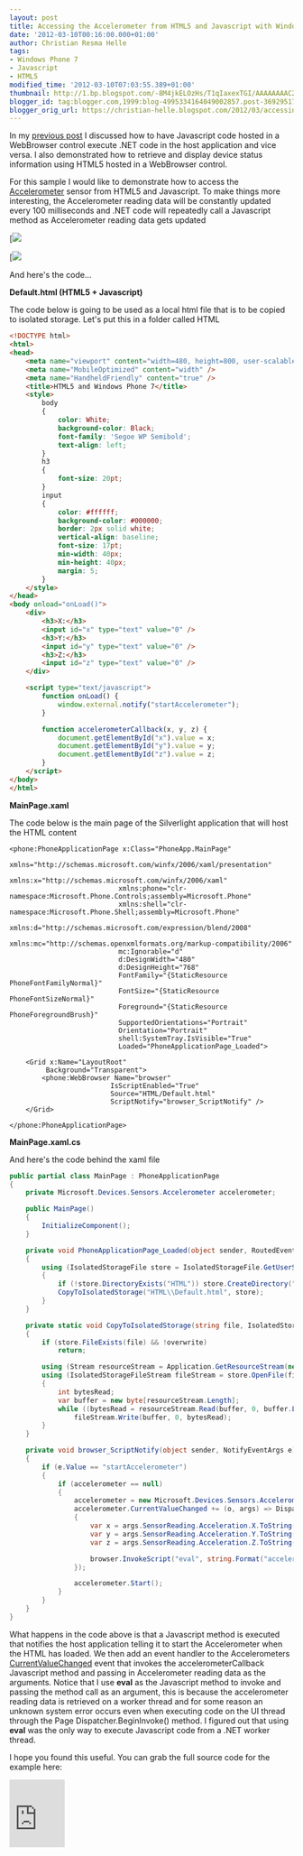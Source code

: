 ```yaml
---
layout: post
title: Accessing the Accelerometer from HTML5 and Javascript with Windows Phone 7
date: '2012-03-10T00:16:00.000+01:00'
author: Christian Resma Helle
tags:
- Windows Phone 7
- Javascript
- HTML5
modified_time: '2012-03-10T07:03:55.389+01:00'
thumbnail: http://1.bp.blogspot.com/-8M4jkELOzHs/T1qIaxexTGI/AAAAAAAAC2g/W1Z79calWJw/s72-c/AccelerometerEmulator.png
blogger_id: tag:blogger.com,1999:blog-4995334164049002857.post-3692951769254666368
blogger_orig_url: https://christian-helle.blogspot.com/2012/03/accessing-accelerometer-from-html5-and.html
---
```


In my [previous post](/2012/03/integrating-html5-and-javascript-with.html) I discussed how to have Javascript code hosted in a WebBrowser control execute .NET code in the host application and vice versa. I also demonstrated how to retrieve and display device status information using HTML5 hosted in a WebBrowser control.  

For this sample I would like to demonstrate how to access the [Accelerometer](http://msdn.microsoft.com/en-us/library/microsoft.devices.sensors.accelerometer.aspx) sensor from HTML5 and Javascript. To make things more interesting, the Accelerometer reading data will be constantly updated every 100 milliseconds and .NET code will repeatedly call a Javascript method as Accelerometer reading data gets updated  

[![](/assets/images/accelerometer-emulator.png)

[![](/assets/images/accelerometer-tool.png)

And here's the code...  

**Default.html (HTML5 + Javascript)**  

The code below is going to be used as a local html file that is to be copied to isolated storage. Let's put this in a folder called HTML  

```html
<!DOCTYPE html>
<html>
<head>
    <meta name="viewport" content="width=480, height=800, user-scalable=no" />
    <meta name="MobileOptimized" content="width" />
    <meta name="HandheldFriendly" content="true" />
    <title>HTML5 and Windows Phone 7</title>
    <style>
        body
        {
            color: White;
            background-color: Black;
            font-family: 'Segoe WP Semibold';
            text-align: left;
        }
        h3
        {
            font-size: 20pt;
        }
        input
        {
            color: #ffffff;
            background-color: #000000;
            border: 2px solid white;
            vertical-align: baseline;
            font-size: 17pt;
            min-width: 40px;
            min-height: 40px;
            margin: 5;
        }
    </style>
</head>
<body onload="onLoad()">
    <div>
        <h3>X:</h3>
        <input id="x" type="text" value="0" />
        <h3>Y:</h3>
        <input id="y" type="text" value="0" />
        <h3>Z:</h3>
        <input id="z" type="text" value="0" />
    </div>

    <script type="text/javascript">
        function onLoad() {
            window.external.notify("startAccelerometer");
        } 

        function accelerometerCallback(x, y, z) {
            document.getElementById("x").value = x;
            document.getElementById("y").value = y;
            document.getElementById("z").value = z;
        }
    </script>
</body>
</html>
```

**MainPage.xaml**  

The code below is the main page of the Silverlight application that will host the HTML content  


```xaml
<phone:PhoneApplicationPage x:Class="PhoneApp.MainPage"
                           xmlns="http://schemas.microsoft.com/winfx/2006/xaml/presentation"
                           xmlns:x="http://schemas.microsoft.com/winfx/2006/xaml"
                           xmlns:phone="clr-namespace:Microsoft.Phone.Controls;assembly=Microsoft.Phone"
                           xmlns:shell="clr-namespace:Microsoft.Phone.Shell;assembly=Microsoft.Phone"
                           xmlns:d="http://schemas.microsoft.com/expression/blend/2008"
                           xmlns:mc="http://schemas.openxmlformats.org/markup-compatibility/2006"
                           mc:Ignorable="d"
                           d:DesignWidth="480"
                           d:DesignHeight="768"
                           FontFamily="{StaticResource PhoneFontFamilyNormal}"
                           FontSize="{StaticResource PhoneFontSizeNormal}"
                           Foreground="{StaticResource PhoneForegroundBrush}"
                           SupportedOrientations="Portrait"
                           Orientation="Portrait"
                           shell:SystemTray.IsVisible="True"
                           Loaded="PhoneApplicationPage_Loaded">

    <Grid x:Name="LayoutRoot"
         Background="Transparent">
        <phone:WebBrowser Name="browser"
                         IsScriptEnabled="True"
                         Source="HTML/Default.html"
                         ScriptNotify="browser_ScriptNotify" />
    </Grid>

</phone:PhoneApplicationPage>
```


**MainPage.xaml.cs**  

And here's the code behind the xaml file  

```csharp
public partial class MainPage : PhoneApplicationPage
{
    private Microsoft.Devices.Sensors.Accelerometer accelerometer; 

    public MainPage()
    {
        InitializeComponent();
    } 

    private void PhoneApplicationPage_Loaded(object sender, RoutedEventArgs e)
    {
        using (IsolatedStorageFile store = IsolatedStorageFile.GetUserStoreForApplication())
        {
            if (!store.DirectoryExists("HTML")) store.CreateDirectory("HTML");
            CopyToIsolatedStorage("HTML\\Default.html", store);
        }
    } 

    private static void CopyToIsolatedStorage(string file, IsolatedStorageFile store, bool overwrite = true)
    {
        if (store.FileExists(file) && !overwrite)
            return; 

        using (Stream resourceStream = Application.GetResourceStream(new Uri(file, UriKind.Relative)).Stream)
        using (IsolatedStorageFileStream fileStream = store.OpenFile(file, FileMode.Create, FileAccess.ReadWrite, FileShare.ReadWrite))
        {
            int bytesRead;
            var buffer = new byte[resourceStream.Length];
            while ((bytesRead = resourceStream.Read(buffer, 0, buffer.Length)) > 0)
                fileStream.Write(buffer, 0, bytesRead);
        }
    } 

    private void browser_ScriptNotify(object sender, NotifyEventArgs e)
    {
        if (e.Value == "startAccelerometer")
        {
            if (accelerometer == null)
            {
                accelerometer = new Microsoft.Devices.Sensors.Accelerometer { TimeBetweenUpdates = TimeSpan.FromMilliseconds(100) };
                accelerometer.CurrentValueChanged += (o, args) => Dispatcher.BeginInvoke(() =>
                {
                    var x = args.SensorReading.Acceleration.X.ToString("0.000");
                    var y = args.SensorReading.Acceleration.Y.ToString("0.000");
                    var z = args.SensorReading.Acceleration.Z.ToString("0.000"); 

                    browser.InvokeScript("eval", string.Format("accelerometerCallback({0},{1},{2})", x, y, z));
                });

                accelerometer.Start();
            }
        }
    }
}
```

What happens in the code above is that a Javascript method is executed that notifies the host application telling it to start the Accelerometer when the HTML has loaded. We then add an event handler to the Accelerometers [CurrentValueChanged](http://msdn.microsoft.com/en-us/library/hh239103.aspx) event that invokes the accelerometerCallback Javascript method and passing in Accelerometer reading data as the arguments. Notice that I use **eval** as the Javascript method to invoke and passing the method call as an argument, this is because the accelerometer reading data is retrieved on a worker thread and for some reason an unknown system error occurs even when executing code on the UI thread through the Page Dispatcher.BeginInvoke() method. I figured out that using **eval** was the only way to execute Javascript code from a .NET worker thread.  

I hope you found this useful. You can grab the full source code for the example here:  
<iframe title="Preview" scrolling="no" marginheight="0" marginwidth="0" frameborder="0" width="98px" height="120px" style="padding:0;background-color:#fcfcfc;" src="https://skydrive.live.com/embed?cid=CA531E7FB4762C70&amp;resid=CA531E7FB4762C70%21847&amp;authkey=ANDLSxn_XMFkZCU"></iframe>